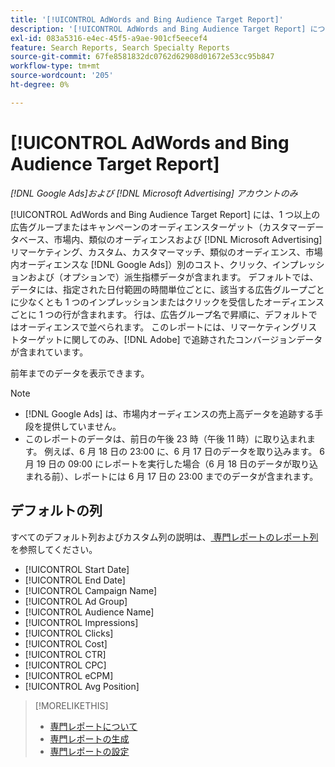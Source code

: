 ```yaml
---
title: '[!UICONTROL AdWords and Bing Audience Target Report]'
description: '[!UICONTROL AdWords and Bing Audience Target Report] について説明します。'
exl-id: 083a5316-e4ec-45f5-a9ae-901cf5eecef4
feature: Search Reports, Search Specialty Reports
source-git-commit: 67fe8581832dc0762d62908d01672e53cc95b847
workflow-type: tm+mt
source-wordcount: '205'
ht-degree: 0%

---
```


# [!UICONTROL AdWords and Bing Audience Target Report]

*[!DNL Google Ads]および [!DNL Microsoft Advertising] アカウントのみ*

[!UICONTROL AdWords and Bing Audience Target Report] には、1 つ以上の広告グループまたはキャンペーンのオーディエンスターゲット（カスタマーデータベース、市場内、類似のオーディエンスおよび [!DNL Microsoft Advertising] リマーケティング、カスタム、カスタマーマッチ、類似のオーディエンス、市場内オーディエンスな [!DNL Google Ads]）別のコスト、クリック、インプレッションおよび（オプションで）派生指標データが含まれます。 デフォルトでは、データには、指定された日付範囲の時間単位ごとに、該当する広告グループごとに少なくとも 1 つのインプレッションまたはクリックを受信したオーディエンスごとに 1 つの行が含まれます。 行は、広告グループ名で昇順に、デフォルトではオーディエンスで並べられます。 このレポートには、リマーケティングリストターゲットに関してのみ、[!DNL Adobe] で追跡されたコンバージョンデータが含まれています。

前年までのデータを表示できます。

>[!NOTE]
>
>* [!DNL Google Ads] は、市場内オーディエンスの売上高データを追跡する手段を提供していません。
>* このレポートのデータは、前日の午後 23 時（午後 11 時）に取り込まれます。 例えば、6 月 18 日の 23:00 に、6 月 17 日のデータを取り込みます。 6 月 19 日の 09:00 にレポートを実行した場合（6 月 18 日のデータが取り込まれる前）、レポートには 6 月 17 日の 23:00 までのデータが含まれます。

## デフォルトの列

すべてのデフォルト列およびカスタム列の説明は、[ 専門レポートのレポート列 ](specialty-report-columns.md) を参照してください。

* [!UICONTROL Start Date]
* [!UICONTROL End Date]
* [!UICONTROL Campaign Name]
* [!UICONTROL Ad Group]
* [!UICONTROL Audience Name]
* [!UICONTROL Impressions]
* [!UICONTROL Clicks]
* [!UICONTROL Cost]
* [!UICONTROL CTR]
* [!UICONTROL CPC]
* [!UICONTROL eCPM]
* [!UICONTROL Avg Position]

>[!MORELIKETHIS]
>
>* [ 専門レポートについて ](specialty-report-about.md)
>* [ 専門レポートの生成 ](specialty-report-generate.md)
>* [ 専門レポートの設定 ](specialty-report-settings.md)
